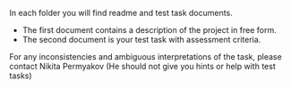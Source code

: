 In each folder you will find readme and test task documents.
- The first document contains a description of the project in free form.
- The second document is your test task with assessment criteria.

For any inconsistencies and ambiguous interpretations of the task, please contact Nikita Permyakov (He should not give you hints or help with test tasks)
